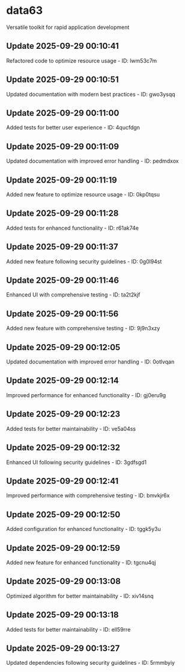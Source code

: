# data63
Versatile toolkit for rapid application development

## Update 2025-09-29 00:10:41
Refactored code to optimize resource usage - ID: lwm53c7m


## Update 2025-09-29 00:10:51
Updated documentation with modern best practices - ID: gwo3ysqq


## Update 2025-09-29 00:11:00
Added tests for better user experience - ID: 4qucfdgn


## Update 2025-09-29 00:11:09
Updated documentation with improved error handling - ID: pedmdxox


## Update 2025-09-29 00:11:19
Added new feature to optimize resource usage - ID: 0kp0tqsu


## Update 2025-09-29 00:11:28
Added tests for enhanced functionality - ID: r61ak74e


## Update 2025-09-29 00:11:37
Added new feature following security guidelines - ID: 0g0l94st


## Update 2025-09-29 00:11:46
Enhanced UI with comprehensive testing - ID: ta2t2kjf


## Update 2025-09-29 00:11:56
Added new feature with comprehensive testing - ID: 9j9n3xzy


## Update 2025-09-29 00:12:05
Updated documentation with improved error handling - ID: 0otlvqan


## Update 2025-09-29 00:12:14
Improved performance for enhanced functionality - ID: gj0eru9g


## Update 2025-09-29 00:12:23
Added tests for better maintainability - ID: ve5a04ss


## Update 2025-09-29 00:12:32
Enhanced UI following security guidelines - ID: 3gdfsgd1


## Update 2025-09-29 00:12:41
Improved performance with comprehensive testing - ID: bmvkjr6x


## Update 2025-09-29 00:12:50
Added configuration for enhanced functionality - ID: tggk5y3u


## Update 2025-09-29 00:12:59
Added new feature for enhanced functionality - ID: tgcnu4qj


## Update 2025-09-29 00:13:08
Optimized algorithm for better maintainability - ID: xiv14snq


## Update 2025-09-29 00:13:18
Added tests for better maintainability - ID: ell59rre


## Update 2025-09-29 00:13:27
Updated dependencies following security guidelines - ID: 5rmmbyiy

